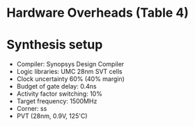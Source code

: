 # Hardware Overheads (Table 4)

# Synthesis setup
- Compiler: Synopsys Design Compiler
- Logic libraries: UMC 28nm SVT cells
- Clock uncertainty 60% (40% margin)
- Budget of gate delay: 0.4ns
- Activity factor switching: 10%
- Target frequency: 1500MHz
- Corner: ss
- PVT (28nm, 0.9V, 125'C)

